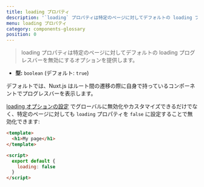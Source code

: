 ```yaml
---
title: loading プロパティ
description: '`loading` プロパティは特定のページに対してデフォルトの loading プログレスバーを無効にするオプションを提供します。'
menu: loading プロパティ
category: components-glossary
position: 0
---
```


> loading プロパティは特定のページに対してデフォルトの loading プログレスバーを無効にするオプションを提供します。

- **型:** `boolean` (デフォルト: `true`)

デフォルトでは、Nuxt.js はルート間の遷移の際に自身で持っているコンポーネントでプログレスバーを表示します。

[loading オプションの設定](/docs/2.x/configuration-glossary/configuration-loading) でグローバルに無効化やカスタマイズできるだけでなく、特定のページに対しても `loading` プロパティを `false` に設定することで無効化できます:

```html
<template>
  <h1>My page</h1>
</template>

<script>
  export default {
    loading: false
  }
</script>
```
